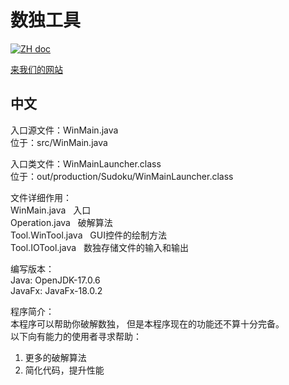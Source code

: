 # 数独工具

<p>
  <a href="README.md"><img src="https://img.shields.io/badge/Document-English-white.svg" alt="ZH doc"/></a>
</p>

<p>
  <a href="https://codeforfree.kesug.com/productions/sudoku">来我们的网站</a>
</p>

## 中文
入口源文件：WinMain.java\
位于：src/WinMain.java

入口类文件：WinMainLauncher.class\
位于：out/production/Sudoku/WinMainLauncher.class

文件详细作用：\
WinMain.java &nbsp; 入口 \
Operation.java &nbsp; 破解算法 \
Tool.WinTool.java &nbsp; GUI控件的绘制方法 \
Tool.IOTool.java &nbsp; 数独存储文件的输入和输出

编写版本：\
Java:   OpenJDK-17.0.6  
JavaFx: JavaFx-18.0.2

程序简介： \
本程序可以帮助你破解数独，
但是本程序现在的功能还不算十分完备。\
以下向有能力的使用者寻求帮助：
  1. 更多的破解算法
  2. 简化代码，提升性能
